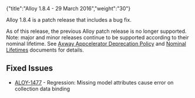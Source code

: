 {"title":"Alloy 1.8.4 - 29 March 2016","weight":"30"} 

Alloy 1.8.4 is a patch release that includes a bug fix.

As of this release, the previous Alloy patch release is no longer supported. Note: major and minor releases continue to be supported according to their nominal lifetime. See [Axway Appcelerator Deprecation Policy](/docs/appc/AMPLIFY_Appcelerator_Services_Overview/Axway_Appcelerator_Deprecation_Policy/) and [Nominal Lifetimes](/docs/appc/AMPLIFY_Appcelerator_Services_Overview/Axway_Appcelerator_Product_Lifecycle/#NominalLifetimes) documents for details.

## Fixed Issues

*   [ALOY-1477](https://jira.appcelerator.org/browse/ALOY-1477) - Regression: Missing model attributes cause error on collection data binding